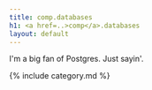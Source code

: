 ```yaml
---
title: comp.databases
h1: <a href=..>comp</a>.databases
layout: default
---
```


I'm a big fan of Postgres. Just sayin'.

{% include category.md %}

